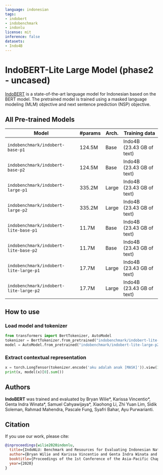 ```yaml
---
language: indonesian
tags:
- indobert
- indobenchmark
- indonlu
license: mit
inference: false
datasets:
- Indo4B
---
```


# IndoBERT-Lite Large Model (phase2 - uncased)

[IndoBERT](https://arxiv.org/abs/2009.05387) is a state-of-the-art language model for Indonesian based on the BERT model. The pretrained model is trained using a masked language modeling (MLM) objective and next sentence prediction (NSP) objective. 

## All Pre-trained Models

| Model                          | #params                        | Arch. | Training data                     |
|--------------------------------|--------------------------------|-------|-----------------------------------|
| `indobenchmark/indobert-base-p1` | 124.5M   | Base  | Indo4B (23.43 GB of text)            |
| `indobenchmark/indobert-base-p2` | 124.5M   | Base  | Indo4B (23.43 GB of text)            |
| `indobenchmark/indobert-large-p1` | 335.2M   | Large  | Indo4B (23.43 GB of text)            |
| `indobenchmark/indobert-large-p2` | 335.2M   | Large  | Indo4B (23.43 GB of text)            |
| `indobenchmark/indobert-lite-base-p1` | 11.7M   | Base  | Indo4B (23.43 GB of text)            |
| `indobenchmark/indobert-lite-base-p2` | 11.7M   | Base  | Indo4B (23.43 GB of text)            |
| `indobenchmark/indobert-lite-large-p1` | 17.7M   | Large  | Indo4B (23.43 GB of text)            |
| `indobenchmark/indobert-lite-large-p2` | 17.7M   | Large  | Indo4B (23.43 GB of text)            |

## How to use

### Load model and tokenizer
```python
from transformers import BertTokenizer, AutoModel
tokenizer = BertTokenizer.from_pretrained("indobenchmark/indobert-lite-large-p2")
model = AutoModel.from_pretrained("indobenchmark/indobert-lite-large-p2")
```

### Extract contextual representation
```python
x = torch.LongTensor(tokenizer.encode('aku adalah anak [MASK]')).view(1,-1)
print(x, model(x)[0].sum())
```

## Authors 

<b>IndoBERT</b> was trained and evaluated by Bryan Wilie\*, Karissa Vincentio\*, Genta Indra Winata\*, Samuel Cahyawijaya\*, Xiaohong Li, Zhi Yuan Lim, Sidik Soleman, Rahmad Mahendra, Pascale Fung, Syafri Bahar, Ayu Purwarianti.


## Citation
If you use our work, please cite:

```bibtex
@inproceedings{wilie2020indonlu,
  title={IndoNLU: Benchmark and Resources for Evaluating Indonesian Natural Language Understanding},
  author={Bryan Wilie and Karissa Vincentio and Genta Indra Winata and Samuel Cahyawijaya and X. Li and Zhi Yuan Lim and S. Soleman and R. Mahendra and Pascale Fung and Syafri Bahar and A. Purwarianti},
  booktitle={Proceedings of the 1st Conference of the Asia-Pacific Chapter of the Association for Computational Linguistics and the 10th International Joint Conference on Natural Language Processing},
  year={2020}
}
```
